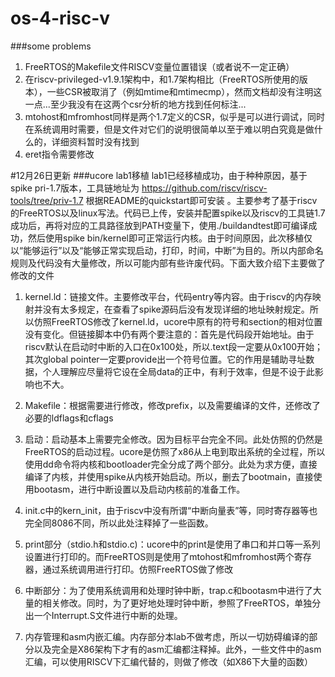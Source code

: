 # os-4-risc-v
###some problems
1. FreeRTOS的Makefile文件RISCV变量位置错误（或者说不一定正确）
2. 在riscv-privileged-v1.9.1架构中，和1.7架构相比（FreeRTOS所使用的版本），一些CSR被取消了（例如mtime和mtimecmp），然而文档却没有注明这一点...至少我没有在这两个csr分析的地方找到任何标注...
3. mtohost和mfromhost同样是两个1.7定义的CSR，似乎是可以进行调试，同时在系统调用时需要，但是文件对它们的说明很简单以至于难以明白究竟是做什么的，详细资料暂时没有找到
4. eret指令需要修改


#12月26日更新
###ucore lab1移植
lab1已经移植成功，由于种种原因，基于spike pri-1.7版本，工具链地址为 https://github.com/riscv/riscv-tools/tree/priv-1.7     根据README的quickstart即可安装 。主要参考了基于riscv的FreeRTOS以及linux写法。代码已上传，安装并配置spike以及riscv的工具链1.7成功后，再将对应的工具路径放到PATH变量下，使用./buildandtest即可编译成功，然后使用spike bin/kernel即可正常运行内核。由于时间原因，此次移植仅以“能够运行”以及“能够正常实现启动，打印，时间，中断”为目的。所以内部命名规则及代码没有大量修改，所以可能内部有些许废代码。下面大致介绍下主要做了修改的文件

1. kernel.ld：链接文件。主要修改平台，代码entry等内容。由于riscv的内存映射并没有太多规定，在查看了spike源码后没有发现详细的地址映射规定。所以仿照FreeRTOS修改了kernel.ld，ucore中原有的符号和section的相对位置没有变化。但链接脚本中仍有两个要注意的：首先是代码段开始地址。由于riscv默认在启动时中断的入口在0x100处，所以.text段一定要从0x100开始；其次global pointer一定要provide出一个符号位置。它的作用是辅助寻址数据，个人理解应尽量将它设在全局data的正中，有利于效率，但是不设于此影响也不大。

2. Makefile：根据需要进行修改，修改prefix，以及需要编译的文件，还修改了必要的ldflags和cflags

3. 启动：启动基本上需要完全修改。因为目标平台完全不同。此处仿照的仍然是FreeRTOS的启动过程。ucore是仿照了x86从上电到取出系统的全过程，所以使用dd命令将内核和bootloader完全分成了两个部分。此处为求方便，直接编译了内核，并使用spike从内核开始启动。所以，删去了bootmain，直接使用bootasm，进行中断设置以及启动内核前的准备工作。

4. init.c中的kern_init，由于riscv中没有所谓“中断向量表”等，同时寄存器等也完全同8086不同，所以此处注释掉了一些函数。

5. print部分（stdio.h和stdio.c)：ucore中的print是使用了串口和并口等一系列设置进行打印的。而FreeRTOS则是使用了mtohost和mfromhost两个寄存器，通过系统调用进行打印。仿照FreeRTOS做了修改

6. 中断部分：为了使用系统调用和处理时钟中断，trap.c和bootasm中进行了大量的相关修改。同时，为了更好地处理时钟中断，参照了FreeRTOS，单独分出一个Interrupt.S文件进行中断的处理。

7. 内存管理和asm内嵌汇编。内存部分本lab不做考虑，所以一切妨碍编译的部分以及完全是X86架构下才有的asm汇编都注释掉。此外，一些文件中的asm汇编，可以使用RISCV下汇编代替的，则做了修改（如X86下大量的函数）